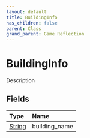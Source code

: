 ```yaml
---
layout: default
title: BuildingInfo
has_children: false
parent: Class
grand_parent: Game Reflection
---
```

# BuildingInfo
Description 

## Fields

| Type | Name |
|:----------|:--------------|
| [String](/riftbreaker-wiki/docs/game-reflection/components/string/) | building_name |


